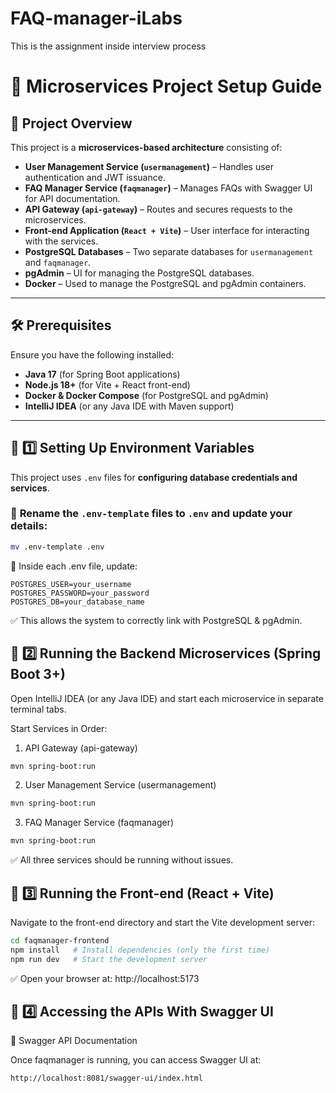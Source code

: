 # FAQ-manager-iLabs
 This is the assignment inside interview process 

# 🚀 Microservices Project Setup Guide

## 📌 Project Overview
This project is a **microservices-based architecture** consisting of:

- **User Management Service (`usermanagement`)** – Handles user authentication and JWT issuance.
- **FAQ Manager Service (`faqmanager`)** – Manages FAQs with Swagger UI for API documentation.
- **API Gateway (`api-gateway`)** – Routes and secures requests to the microservices.
- **Front-end Application (`React + Vite`)** – User interface for interacting with the services.
- **PostgreSQL Databases** – Two separate databases for `usermanagement` and `faqmanager`.
- **pgAdmin** – UI for managing the PostgreSQL databases.
- **Docker** – Used to manage the PostgreSQL and pgAdmin containers.

---

## 🛠️ Prerequisites
Ensure you have the following installed:

- **Java 17** (for Spring Boot applications)
- **Node.js 18+** (for Vite + React front-end)
- **Docker & Docker Compose** (for PostgreSQL and pgAdmin)
- **IntelliJ IDEA** (or any Java IDE with Maven support)

---

## 📌 1️⃣ Setting Up Environment Variables
This project uses `.env` files for **configuring database credentials and services**.

### 🔹 **Rename the `.env-template` files to `.env` and update your details:**
```sh
mv .env-template .env
```

🔹 Inside each .env file, update:
```
POSTGRES_USER=your_username
POSTGRES_PASSWORD=your_password
POSTGRES_DB=your_database_name
```

✅ This allows the system to correctly link with PostgreSQL & pgAdmin.

## 📌 2️⃣  Running the Backend Microservices (Spring Boot 3+)

Open IntelliJ IDEA (or any Java IDE) and start each microservice in separate terminal tabs.

Start Services in Order:
1.	API Gateway (api-gateway)

```sh
mvn spring-boot:run
```
2.	User Management Service (usermanagement)

```sh
mvn spring-boot:run
```

3.	FAQ Manager Service (faqmanager)

```sh
mvn spring-boot:run
```

✅ All three services should be running without issues.

## 📌 3️⃣ Running the Front-end (React + Vite)
Navigate to the front-end directory and start the Vite development server:

```sh
cd faqmanager-frontend
npm install   # Install dependencies (only the first time)
npm run dev   # Start the development server
```

✅ Open your browser at: http://localhost:5173

## 📌 4️⃣ Accessing the APIs With Swagger UI 

🔹 Swagger API Documentation

Once faqmanager is running, you can access Swagger UI at:

```
http://localhost:8081/swagger-ui/index.html
```
